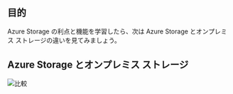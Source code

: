 
## <a name="motivation"></a>目的

Azure Storage の利点と機能を学習したら、次は Azure Storage とオンプレミス ストレージの違いを見てみましょう。

## <a name="azure-storage-vs-on-premises-storage"></a>Azure Storage とオンプレミス ストレージ

![比較](../images/Comparison.png)
